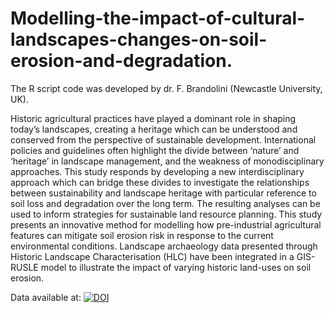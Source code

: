 # Modelling-the-impact-of-cultural-landscapes-changes-on-soil-erosion-and-degradation.

The R script code was developed by dr. F. Brandolini (Newcastle University, UK).

Historic agricultural practices have played a dominant role in shaping today’s landscapes, creating a heritage which can be understood and conserved from the perspective of sustainable development. International policies and guidelines often highlight the divide between ‘nature’ and ‘heritage’ in landscape management, and the weakness of monodisciplinary approaches. This study responds by developing a new interdisciplinary approach which can bridge these divides to investigate the relationships between sustainability and landscape heritage with particular reference to soil loss and degradation over the long term. The resulting analyses can be used to inform strategies for sustainable land resource planning. This study presents an innovative method for modelling how pre-industrial agricultural features can mitigate soil erosion risk in response to the current environmental conditions. Landscape archaeology data presented through Historic Landscape Characterisation (HLC) have been integrated in a GIS-RUSLE model to illustrate the impact of varying historic land-uses on soil erosion.

Data available at: [![DOI](https://zenodo.org/badge/DOI/10.5281/zenodo.6803014.svg)](https://doi.org/10.5281/zenodo.6803014)
